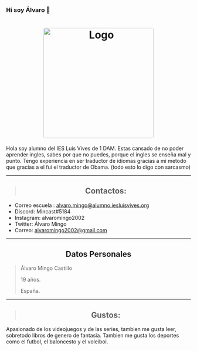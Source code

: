 ### Hi soy Álvaro 👋
<h1 align= "center"><img loading="lazy" style="border-radius: 0.25rem;" 
      src="https://user-images.githubusercontent.com/90860972/139239502-9963f36f-4c4d-4490-8a1a-10c4cce05b1f.png" alt="Logo" width="300px" heigth="270px"
      borderRadius='1rem' boxShadow = '0 5px 18px rgba(0,0,0,0.3)'></h1>




Hola soy alumno del IES Luis Vives de 1 DAM.
Estas cansado de no poder aprender ingles, sabes por que no puedes, porque el ingles se enseña mal y punto.
Tengo experiencia en ser traductor de idiomas gracias a mi metodo que gracias a el fui el traductor de Obama. 
(todo esto lo digo con sarcasmo)






--------------------------------------------------------------------------------


> ## <h2 align= "center"> Contactos:

* Correo escuela : alvaro.mingo@alumno.iesluisvives.org
* Discord: Mincast#5184
* Instagram: alvaromingo2002
* Twitter: Álvaro Mingo
* Correo: alvaromingo2002@gmail.com

--------------------------------------------------------------------------------
## <h2 align="center">  Datos Personales 
> Álvaro Mingo Castillo
>
> 19 años.
>
> España.
--------------------------------------------------------------------------------
> ## <h2 align= "center"> Gustos:
Apasionado de los videojuegos y de las series, tambien me gusta leer, sobretodo libros de genero de fantasia.
Tambien me gusta los deportes como el futbol, el baloncesto y el voleibol.
